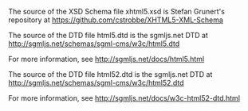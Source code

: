 The source of the XSD Schema file xhtml5.xsd is Stefan Grunert's repository at
https://github.com/cstrobbe/XHTML5-XML-Schema

The source of the DTD file html5.dtd is the sgmljs.net DTD at
http://sgmljs.net/schemas/sgml-cms/w3c/html5.dtd

For more information, see
http://sgmljs.net/docs/html5.html

The source of the DTD file html52.dtd is the sgmljs.net DTD at
http://sgmljs.net/schemas/sgml-cms/w3c/html52.dtd

For more information, see
http://sgmljs.net/docs/w3c-html52-dtd.html
